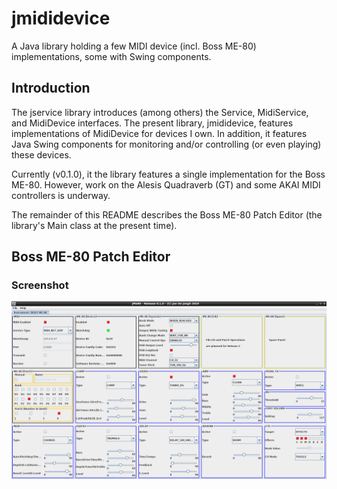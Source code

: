 # jmididevice
A Java library holding a few MIDI device (incl. Boss ME-80) implementations, some with Swing components.

## Introduction

The jservice library introduces (among others) the Service, MidiService, and MidiDevice interfaces.
The present library, jmididevice, features implementations of MidiDevice for devices I own.
In addition, it features Java Swing components for monitoring and/or controlling (or even playing)
these devices.

Currently (v0.1.0), it the library features a single implementation for the Boss ME-80.
However, work on the Alesis Quadraverb (GT) and some AKAI MIDI controllers is underway.

The remainder of this README describes the Boss ME-80 Patch Editor (the library's Main class at the present time).

## Boss ME-80 Patch Editor

### Screenshot

![](resources/images/Screenshot_JMe80_v0.1.0_Full.png)

